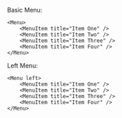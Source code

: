 Basic Menu:
	
	<Menu>
		<MenuItem title="Item One" />
		<MenuItem title="Item Two" />
		<MenuItem title="Item Three" />
		<MenuItem title="Item Four" />
	</Menu>

Left Menu:
	
	<Menu left>
		<MenuItem title="Item One" />
		<MenuItem title="Item Two" />
		<MenuItem title="Item Three" />
		<MenuItem title="Item Four" />
	</Menu>